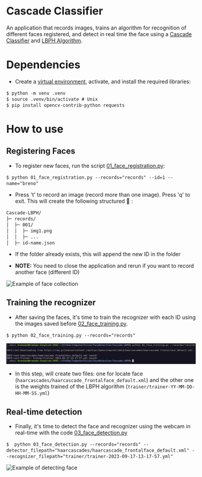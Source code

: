 # Cascade Classifier

An application that records images, trains an algorithm for recognition of different faces registered, and detect in real time the face using a [Cascade Classifier](https://docs.opencv.org/3.4/db/d28/tutorial_cascade_classifier.html) and [LBPH Algorithm](https://towardsdatascience.com/face-recognition-how-lbph-works-90ec258c3d6b). 

# Dependencies

- Create a [virtual environment](https://virtualenv.pypa.io/en/latest/), activate, and 
install the required libraries:

```console
$ python -m venv .venv
$ source .venv/bin/activate # Unix
$ pip install opencv-contrib-python requests
```

# How to use

## Registering Faces

- To register new faces, run the script [01_face_registration.py](./01_face_registration.py):

```console
$ python 01_face_registration.py --records="records" --id=1 --name="breno"
```

- Press 't' to record an image (record more than one image). Press 'q' to exit. This will create the following structured :file_folder: :

```
Cascade-LBPH/
├─ records/
│  ├─ 001/
│  │  ├─ img1.png
│  │  ├─ ...
│  ├─ id-name.json
```

- If the folder already exists, this will append the new ID in the folder

- **NOTE:** You need to close the application and rerun if you want to record another face (different ID)

![Example of face collection](imgs/collecting-face.gif)

## Training the recognizer

- After saving the faces, it's time to train the recognizer with each ID using the images saved before [02_face_training.py](./02_face_training.py).

```console
$ python 02_face_training.py --records="records"
```

![Output of the train step](imgs/recognizer-trained.png)

- In this step, will create two files: one for locate face (`haarcascades/haarcascade_frontalface_default.xml`) and the other one is the weights trained of the LBPH algorithm (`trainer/trainer-YY-MM-DD-HH-MM-SS.yml`)

## Real-time detection

- Finally, it's time to detect the face and recognizer using the webcam in real-time with the code [03_face_detection.py](./03_face_detection.py)

```console
$  python 03_face_detection.py --records="records" --detector_filepath="haarcascades/haarcascade_frontalface_default.xml" --recognizer_filepath="trainer/trainer-2023-09-17-13-17-57.yml"
```

![Example of detecting face](imgs/detecting-face.gif)